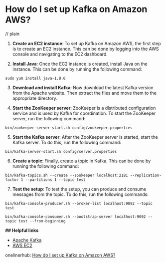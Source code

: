 # How do I set up Kafka on Amazon AWS?
// plain

1. **Create an EC2 instance**: To set up Kafka on Amazon AWS, the first step is to create an EC2 instance. This can be done by logging into the AWS console and navigating to the EC2 dashboard.

2. **Install Java**: Once the EC2 instance is created, install Java on the instance. This can be done by running the following command:

```
sudo yum install java-1.8.0
```

3. **Download and install Kafka**: Now download the latest Kafka version from the Apache website. Then extract the files and move them to the appropriate directory.

4. **Start the ZooKeeper server**: ZooKeeper is a distributed configuration service and is used by Kafka for coordination. To start the ZooKeeper server, run the following command:

```
bin/zookeeper-server-start.sh config/zookeeper.properties
```

5. **Start the Kafka server**: After the ZooKeeper server is started, start the Kafka server. To do this, run the following command:

```
bin/kafka-server-start.sh config/server.properties
```

6. **Create a topic**: Finally, create a topic in Kafka. This can be done by running the following command:

```
bin/kafka-topics.sh --create --zookeeper localhost:2181 --replication-factor 1 --partitions 1 --topic test
```

7. **Test the setup**: To test the setup, you can produce and consume messages from the topic. To do this, run the following commands:

```
bin/kafka-console-producer.sh --broker-list localhost:9092 --topic test
```

```
bin/kafka-console-consumer.sh --bootstrap-server localhost:9092 --topic test --from-beginning
```

**## Helpful links**

- [Apache Kafka](https://kafka.apache.org/)
- [AWS EC2](https://aws.amazon.com/ec2/)

onelinerhub: [How do I set up Kafka on Amazon AWS?](https://onelinerhub.com/amazon-redshift/how-do-i-set-up-kafka-on-amazon-aws)